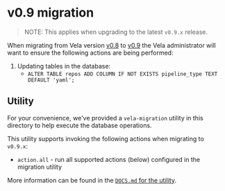 # v0.9 migration

> NOTE: This applies when upgrading to the latest `v0.9.x` release.

When migrating from Vela version [v0.8](../../releases/v0.8.md) to [v0.9](../../releases/v0.9.md) the Vela administrator will want to ensure the following actions are being performed:

1. Updating tables in the database:
   * `ALTER TABLE repos ADD COLUMN IF NOT EXISTS pipeline_type TEXT DEFAULT 'yaml';`

## Utility

For your convenience, we've provided a `vela-migration` utility in this directory to help execute the database operations.

This utility supports invoking the following actions when migrating to `v0.9.x`:

* `action.all` - run all supported actions (below) configured in the migration utility

More information can be found in the [`DOCS.md` for the utility](DOCS.md).